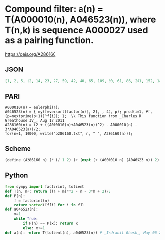 # Compound filter: a\(n\) \= T\(A000010\(n\), A046523\(n\)\), where T\(n,k\) is sequence A000027 used as a pairing function\.
https://oeis.org/A286160
## JSON
```JSON
[1, 2, 5, 12, 14, 23, 27, 59, 42, 40, 65, 109, 90, 61, 86, 261, 152, 142, 189, 179, 148, 115, 275, 473, 273, 148, 318, 265, 434, 674, 495, 1097, 320, 226, 430, 1093, 702, 271, 430, 757, 860, 832, 945, 485, 619, 373, 1127, 1969, 1032, 485, 698, 619, 1430, 838, 1030, 1105, 856, 556, 1769, 2791, 1890, 625, 1117, 4497, 1426, 1196, 2277, 935, 1220]
```
## PARI
```PARI
A000010(n) = eulerphi(n);
A046523(n) = { my(f=vecsort(factor(n)[, 2], , 4), p); prod(i=1, #f, (p=nextprime(p+1))^f[i]); };  \\ This function from _Charles R Greathouse IV_, Aug 17 2011
A286160(n) = (2 + ((A000010(n)+A046523(n))^2) - A000010(n) - 3*A046523(n))/2;
for(n=1, 10000, write("b286160.txt", n, " ", A286160(n)));
```
## Scheme
```Scheme
(define (A286160 n) (* (/ 1 2) (+ (expt (+ (A000010 n) (A046523 n)) 2) (- (A000010 n)) (- (* 3 (A046523 n))) 2)))
```
## Python
```Python
from sympy import factorint, totient
def T(n, m): return ((n + m)**2 - n - 3*m + 2)/2
def P(n):
    f = factorint(n)
    return sorted([f[i] for i in f])
def a046523(n):
    x=1
    while True:
        if P(n) == P(x): return x
        else: x+=1
def a(n): return T(totient(n), a046523(n)) # _Indranil Ghosh_, May 06 2017
```
